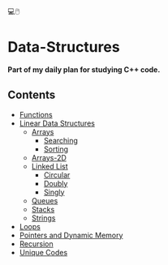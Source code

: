 💻🖱️
# Data-Structures
<b>Part of my daily plan for studying C++ code.</b>

## Contents

- [Functions](./Functions/)
- [Linear Data Structures](./Linear%20Data%20Structures/)
    - [Arrays](./Linear%20Data%20Structures/Arrays/)
        - [Searching](./Linear%20Data%20Structures/Arrays/Searching/)
        - [Sorting](./Linear%20Data%20Structures/Arrays/Sorting/)
    - [Arrays-2D](./Linear%20Data%20Structures/Arrays-2D/)
    - [Linked List](./Linear%20Data%20Structures/Linked%20List/)
        - [Circular](./Linear%20Data%20Structures/Linked%20List/Circular/)
        - [Doubly](./Linear%20Data%20Structures/Linked%20List/Doubly/)
        - [Singly](./Linear%20Data%20Structures/Linked%20List/Singly/)
    - [Queues](./Linear%20Data%20Structures/Queues/)
    - [Stacks](./Linear%20Data%20Structures/Stack/)
    - [Strings](./Linear%20Data%20Structures/Strings/)
- [Loops](./Loops/)
- [Pointers and Dynamic Memory](./Pointers%20and%20Dynamic%20Memory/)
- [Recursion](./Recursion/)
- [Unique Codes](./Unique%20Codes/)

